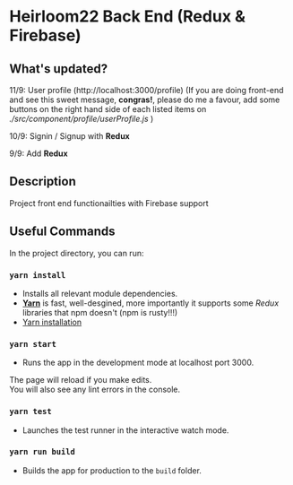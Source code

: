 # Heirloom22 Back End (Redux & Firebase)

## What's updated?
11/9: User profile (http://localhost:3000/profile)
(If you are doing front-end and see this sweet message, **congras!**, please do me a favour, add some buttons on the right hand side of each listed items on _./src/component/profile/userProfile.js_ )

10/9: Signin / Signup with **Redux**

9/9: Add **Redux** 

## Description

Project front end functionailties with Firebase support

## Useful Commands

In the project directory, you can run:

### `yarn install`

- Installs all relevant module dependencies.
- [**Yarn**](https://yarnpkg.com/en/) is fast, well-desgined, more importantly it supports some *Redux* libraries that npm doesn't (npm is rusty!!!)
- [Yarn installation](https://yarnpkg.com/lang/en/docs/install/#mac-stable)

### `yarn start`

- Runs the app in the development mode at localhost port 3000.

The page will reload if you make edits.<br>
You will also see any lint errors in the console.

### `yarn test`

- Launches the test runner in the interactive watch mode.<br>

### `yarn run build`

- Builds the app for production to the `build` folder.
